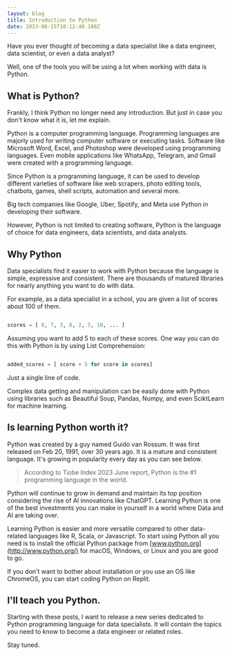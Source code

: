 ```yaml
---
layout: blog
title: Introduction to Python
date: 2023-06-15T10:12:40.108Z
---
```


Have you ever thought of becoming a data specialist like a data engineer, data scientist, or even a data analyst?

Well, one of the tools you will be using a lot when working with data is Python.

## What is Python?

Frankly, I think Python no longer need any introduction. But just in case you don't know what it is, let me explain.

Python is a computer programming language. Programming languages are majorly used for writing computer software or executing tasks. Software like Microsoft Word, Excel, and Photoshop were developed using programming languages. Even mobile applications like WhatsApp, Telegram, and Gmail were created with a programming language.

Since Python is a programming language, it can be used to develop different varieties of software like web scrapers, photo editing tools, chatbots, games, shell scripts, automation and several more.

Big tech companies like Google, Uber, Spotify, and Meta use Python in developing their software.

However, Python is not limited to creating software, Python is the language of choice for data engineers, data scientists, and data analysts.

  

## Why Python

Data specialists find it easier to work with Python because the language is simple, expressive and consistent. There are thousands of matured libraries for nearly anything you want to do with data.

For example, as a data specialist in a school, you are given a list of scores about 100 of them.

```python

scores = [ 8, 7, 3, 8, 2, 5, 10, ... ]

```

Assuming you want to add 5 to each of these scores. One way you can do this with Python is by using List Comprehension:

```python

added_scores = [ score + 5 for score in scores]

```

Just a single line of code.

Complex data getting and manipulation can be easily done with Python using libraries such as Beautiful Soup, Pandas, Numpy, and even SciktLearn for machine learning.

## Is learning Python worth it?

Python was created by a guy named Guido van Rossum. It was first released on Feb 20, 1991, over 30 years ago. It is a mature and consistent language. It's growing in popularity every day as you can see below.



  

> According to Tiobe Index 2023 June report, Python is the #1 programming language in the world.

  

Python will continue to grow in demand and maintain its top position considering the rise of AI innovations like ChatGPT. Learning Python is one of the best investments you can make in yourself in a world where Data and AI are taking over.

Learning Python is easier and more versatile compared to other data-related languages like R, Scala, or Javascript. To start using Python all you need is to install the official Python package from [www.python.org](http://www.python.org/) for macOS, Windows, or Linux and you are good to go.

If you don't want to bother about installation or you use an OS like ChromeOS, you can start coding Python on Replit.

## I'll teach you Python.

Starting with these posts, I want to release a new series dedicated to Python programming language for data specialists. It will contain the topics you need to know to become a data engineer or related roles.

Stay tuned.